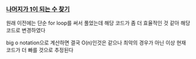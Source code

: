 ### [나머지가 1이 되는 수 찾기](https://school.programmers.co.kr/learn/courses/30/lessons/87389)

원래 이전에는 단순 for loop를 써서 풀었는데 해당 코드가 좀 더 효율적인 것 같아 해당코드로 변경하였다

big o notation으로 계산하면 결국 O(n)인것은 같으나 최악의 경우가 아닌 이상 현재 코드가 더 빠를 것으로 추정된다